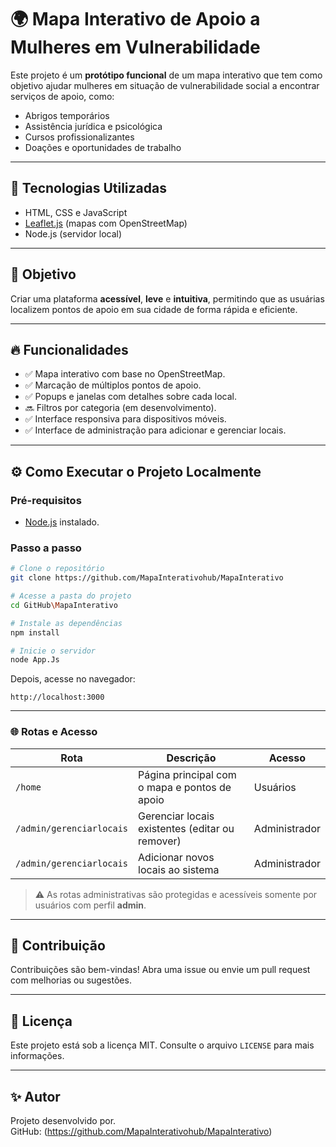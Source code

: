 # 🌍 Mapa Interativo de Apoio a Mulheres em Vulnerabilidade

Este projeto é um **protótipo funcional** de um mapa interativo que tem como objetivo ajudar mulheres em situação de vulnerabilidade social a encontrar serviços de apoio, como:

- Abrigos temporários
- Assistência jurídica e psicológica
- Cursos profissionalizantes
- Doações e oportunidades de trabalho

---

## 🚀 Tecnologias Utilizadas

- HTML, CSS e JavaScript
- [Leaflet.js](https://leafletjs.com/) (mapas com OpenStreetMap)
- Node.js (servidor local)

---

## 🎯 Objetivo

Criar uma plataforma **acessível**, **leve** e **intuitiva**, permitindo que as usuárias localizem pontos de apoio em sua cidade de forma rápida e eficiente.

---

## 🔥 Funcionalidades

- ✅ Mapa interativo com base no OpenStreetMap.
- ✅ Marcação de múltiplos pontos de apoio.
- ✅ Popups e janelas com detalhes sobre cada local.
- 🔜 Filtros por categoria (em desenvolvimento).
- ✅ Interface responsiva para dispositivos móveis.
- ✅ Interface de administração para adicionar e gerenciar locais.

---

## ⚙️ Como Executar o Projeto Localmente

### Pré-requisitos

- [Node.js](https://nodejs.org/) instalado.

### Passo a passo

```bash
# Clone o repositório
git clone https://github.com/MapaInterativohub/MapaInterativo

# Acesse a pasta do projeto
cd GitHub\MapaInterativo

# Instale as dependências
npm install

# Inicie o servidor
node App.Js
```

Depois, acesse no navegador:

```
http://localhost:3000
```

---

### 🌐 Rotas e Acesso

| Rota                             | Descrição                                                  | Acesso        |
|----------------------------------|-------------------------------------------------------------|---------------|
| `/home`                          | Página principal com o mapa e pontos de apoio              | Usuários      |
| `/admin/gerenciarlocais`        | Gerenciar locais existentes (editar ou remover)             | Administrador |
| `/admin/gerenciarlocais`         | Adicionar novos locais ao sistema                           | Administrador |

> ⚠️ As rotas administrativas são protegidas e acessíveis somente por usuários com perfil **admin**.

---

## 🤝 Contribuição

Contribuições são bem-vindas! Abra uma issue ou envie um pull request com melhorias ou sugestões.

---

## 📄 Licença

Este projeto está sob a licença MIT. Consulte o arquivo `LICENSE` para mais informações.

---

## ✨ Autor

Projeto desenvolvido por.  
GitHub: (https://github.com/MapaInterativohub/MapaInterativo)